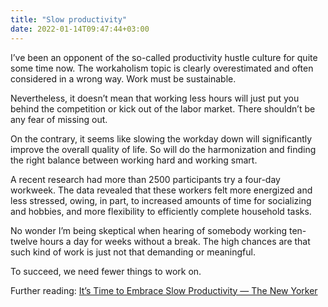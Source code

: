 ```yaml
---
title: "Slow productivity"
date: 2022-01-14T09:47:44+03:00
---
```

I’ve been an opponent of the so-called productivity hustle culture for quite some time now. The workaholism topic is clearly overestimated and often considered in a wrong way. Work must be sustainable.

Nevertheless, it doesn’t mean that working less hours will just put you behind the competition or kick out of the labor market. There shouldn’t be any fear of missing out.

On the contrary, it seems like slowing the workday down will significantly improve the overall quality of life. So will do the harmonization and finding the right balance between working hard and working smart.

A recent research had more than 2500 participants try a four-day workweek. The data revealed that these workers felt more energized and less stressed, owing, in part, to increased amounts of time for socializing and hobbies, and more flexibility to efficiently complete household tasks.

No wonder I’m being skeptical when hearing of somebody working ten-twelve hours a day for weeks without a break. The high chances are that such kind of work is just not that demanding or meaningful.

To succeed, we need fewer things to work on.

Further reading: [It’s Time to Embrace Slow Productivity — The New Yorker](https://www.newyorker.com/culture/office-space/its-time-to-embrace-slow-productivity)
